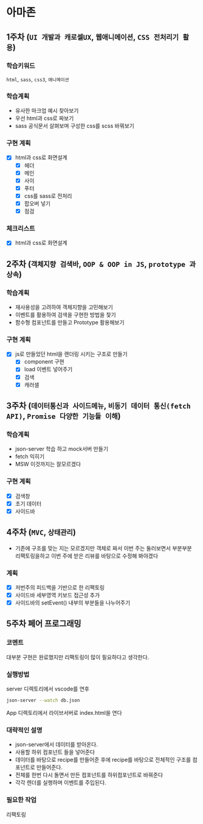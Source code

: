 # 아마존
## 1주차 (`UI 개발과 캐로셀UX`, `웹애니메이션`, `CSS 전처리기 활용`)

### 학습키워드
`html`, `sass`, `css3`, `애니메이션`

### 학습계획
- 유사한 마크업 예시 찾아보기
- 우선 html과 css로 짜보기
- sass 공식문서 살펴보며 구성한 css를 scss 바꿔보기

### 구현 계획
- [x] html과 css로 화면설계
  - [x] 헤더
  - [x] 메인
  - [x] 사이
  - [x] 푸터
  - [x] css를 sass로 전처리
  - [x] 팝오버 넣기
  - [x] 점검

### 체크리스트
- [x] html과 css로 화면설계

## 2주차  (`객체지향 검색바`, `OOP & OOP in JS`, `prototype 과 상속`)
### 학습계획
- 재사용성을 고려하여 객체지향을 고민해보기
- 이벤트를 활용하여 검색을 구현한 방법을 찿기
- 함수형 컴포넌트를 만들고 Prototype 활용해보기

### 구현 계획
- [x] js로 만들었던 html을 랜더링 시키는 구조로 만들기
  - [x] component 구현
  - [X] load 이벤트 넣어주기
  - [x] 검색
  - [X] 캐러셀

## 3주차  (`데이터통신과 사이드메뉴`, `비동기 데이터 통신(fetch API)`, `Promise 다양한 기능들 이해`)
### 학습계획
- json-server 학습 하고 mock서버 만들기
- fetch 익히기
- MSW 이것까지는 잘모르겠다

### 구현 계획
- [x] 검색창
- [x] 초기 데이터
- [x] 사이드바

## 4주차 (`MVC`, `상태관리`)
- 기존에 구조를 맞는 지는 모르겠지만 객체로 짜서 이번 주는 둘러보면서 부분부분 리팩토링을하고 이번 주에 받은 리뷰를 바탕으로 수정해 봐야겠다

### 계획
- [x] 저번주의 피드백을 기반으로 한 리팩토링
- [x] 사이드바 세부영역 키보드 접근성 추가
- [x] 사이드바의 setEvent() 내부의 부분들을 나누어주기

## 5주차 페어 프로그래밍
### 코멘트
대부분 구현은 완료했지만 리팩토링이 많이 필요하다고 생각한다.
### 실행방법
server 디렉토리에서 vscode를 연후
```bash
json-server --watch db.json
```
App 디렉토리에서 라이브서버로 index.html을 연다

### 대략적인 설명
- json-server에서 데이터를 받아온다.
- 사용할 하위 컴포넌트 들을 넣어준다
- 데이터를 바탕으로 recipe를 만들어준 후에 recipe를 바탕으로 전체적인 구조를 컴포넌트로 만들어준다. 
- 전체를 한번 다시 돌면서 만든 컴포넌트를 하위컴포넌트로 바꿔준다
- 각각 렌더를 실행하며 이벤트를 주입된다.

### 필요한 작업
리팩토링 